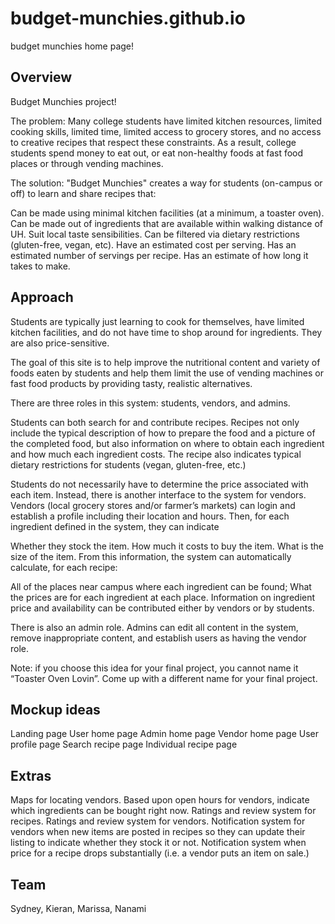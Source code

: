 # budget-munchies.github.io
budget munchies home page!

## Overview
Budget Munchies project! 

The problem: Many college students have limited kitchen resources, limited cooking skills, limited time, limited access to grocery stores, and no access to creative recipes that respect these constraints. As a result, college students spend money to eat out, or eat non-healthy foods at fast food places or through vending machines.

The solution: "Budget Munchies" creates a way for students (on-campus or off) to learn and share recipes that:

Can be made using minimal kitchen facilities (at a minimum, a toaster oven).
Can be made out of ingredients that are available within walking distance of UH.
Suit local taste sensibilities.
Can be filtered via dietary restrictions (gluten-free, vegan, etc).
Have an estimated cost per serving.
Has an estimated number of servings per recipe.
Has an estimate of how long it takes to make.

## Approach
Students are typically just learning to cook for themselves, have limited kitchen facilities, and do not have time to shop around for ingredients. They are also price-sensitive.

The goal of this site is to help improve the nutritional content and variety of foods eaten by students and help them limit the use of vending machines or fast food products by providing tasty, realistic alternatives.

There are three roles in this system: students, vendors, and admins.

Students can both search for and contribute recipes. Recipes not only include the typical description of how to prepare the food and a picture of the completed food, but also information on where to obtain each ingredient and how much each ingredient costs. The recipe also indicates typical dietary restrictions for students (vegan, gluten-free, etc.)

Students do not necessarily have to determine the price associated with each item. Instead, there is another interface to the system for vendors. Vendors (local grocery stores and/or farmer’s markets) can login and establish a profile including their location and hours. Then, for each ingredient defined in the system, they can indicate

Whether they stock the item.
How much it costs to buy the item.
What is the size of the item.
From this information, the system can automatically calculate, for each recipe:

All of the places near campus where each ingredient can be found;
What the prices are for each ingredient at each place.
Information on ingredient price and availability can be contributed either by vendors or by students.

There is also an admin role. Admins can edit all content in the system, remove inappropriate content, and establish users as having the vendor role.

Note: if you choose this idea for your final project, you cannot name it “Toaster Oven Lovin”. Come up with a different name for your final project.

## Mockup ideas
Landing page
User home page
Admin home page
Vendor home page
User profile page
Search recipe page
Individual recipe page

## Extras
Maps for locating vendors.
Based upon open hours for vendors, indicate which ingredients can be bought right now.
Ratings and review system for recipes.
Ratings and review system for vendors.
Notification system for vendors when new items are posted in recipes so they can update their listing to indicate whether they stock it or not.
Notification system when price for a recipe drops substantially (i.e. a vendor puts an item on sale.)

## Team
Sydney, Kieran, Marissa, Nanami
